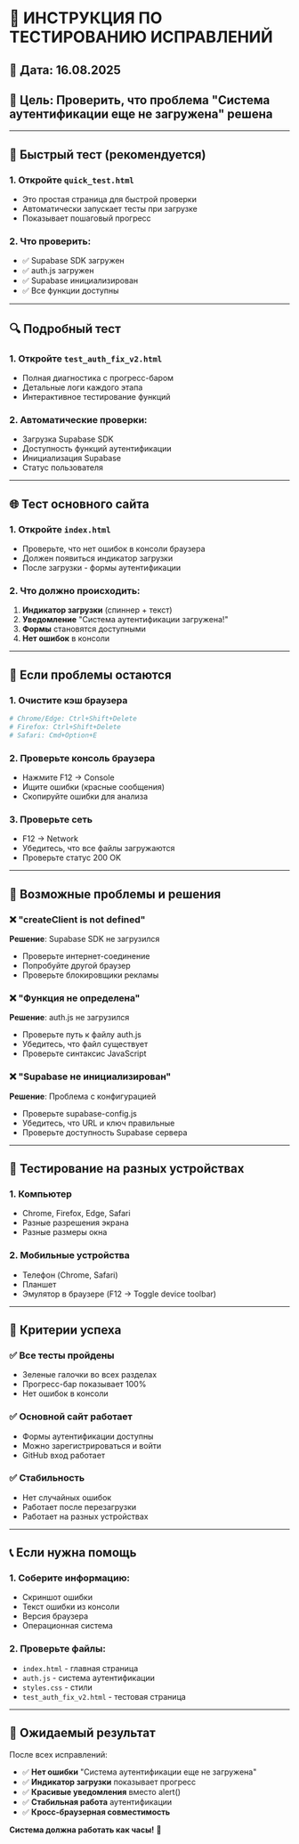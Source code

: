# 🧪 ИНСТРУКЦИЯ ПО ТЕСТИРОВАНИЮ ИСПРАВЛЕНИЙ

## 📅 Дата: 16.08.2025
## 🎯 Цель: Проверить, что проблема "Система аутентификации еще не загружена" решена

---

## 🚀 Быстрый тест (рекомендуется)

### 1. Откройте `quick_test.html`
- Это простая страница для быстрой проверки
- Автоматически запускает тесты при загрузке
- Показывает пошаговый прогресс

### 2. Что проверить:
- ✅ Supabase SDK загружен
- ✅ auth.js загружен  
- ✅ Supabase инициализирован
- ✅ Все функции доступны

---

## 🔍 Подробный тест

### 1. Откройте `test_auth_fix_v2.html`
- Полная диагностика с прогресс-баром
- Детальные логи каждого этапа
- Интерактивное тестирование функций

### 2. Автоматические проверки:
- Загрузка Supabase SDK
- Доступность функций аутентификации
- Инициализация Supabase
- Статус пользователя

---

## 🌐 Тест основного сайта

### 1. Откройте `index.html`
- Проверьте, что нет ошибок в консоли браузера
- Должен появиться индикатор загрузки
- После загрузки - формы аутентификации

### 2. Что должно происходить:
1. **Индикатор загрузки** (спиннер + текст)
2. **Уведомление** "Система аутентификации загружена!"
3. **Формы** становятся доступными
4. **Нет ошибок** в консоли

---

## 🚨 Если проблемы остаются

### 1. Очистите кэш браузера
```bash
# Chrome/Edge: Ctrl+Shift+Delete
# Firefox: Ctrl+Shift+Delete
# Safari: Cmd+Option+E
```

### 2. Проверьте консоль браузера
- Нажмите F12 → Console
- Ищите ошибки (красные сообщения)
- Скопируйте ошибки для анализа

### 3. Проверьте сеть
- F12 → Network
- Убедитесь, что все файлы загружаются
- Проверьте статус 200 OK

---

## 🔧 Возможные проблемы и решения

### ❌ "createClient is not defined"
**Решение**: Supabase SDK не загрузился
- Проверьте интернет-соединение
- Попробуйте другой браузер
- Проверьте блокировщики рекламы

### ❌ "Функция не определена"
**Решение**: auth.js не загрузился
- Проверьте путь к файлу auth.js
- Убедитесь, что файл существует
- Проверьте синтаксис JavaScript

### ❌ "Supabase не инициализирован"
**Решение**: Проблема с конфигурацией
- Проверьте supabase-config.js
- Убедитесь, что URL и ключ правильные
- Проверьте доступность Supabase сервера

---

## 📱 Тестирование на разных устройствах

### 1. Компьютер
- Chrome, Firefox, Edge, Safari
- Разные разрешения экрана
- Разные размеры окна

### 2. Мобильные устройства
- Телефон (Chrome, Safari)
- Планшет
- Эмулятор в браузере (F12 → Toggle device toolbar)

---

## 🎯 Критерии успеха

### ✅ Все тесты пройдены
- Зеленые галочки во всех разделах
- Прогресс-бар показывает 100%
- Нет ошибок в консоли

### ✅ Основной сайт работает
- Формы аутентификации доступны
- Можно зарегистрироваться и войти
- GitHub вход работает

### ✅ Стабильность
- Нет случайных ошибок
- Работает после перезагрузки
- Работает на разных устройствах

---

## 📞 Если нужна помощь

### 1. Соберите информацию:
- Скриншот ошибки
- Текст ошибки из консоли
- Версия браузера
- Операционная система

### 2. Проверьте файлы:
- `index.html` - главная страница
- `auth.js` - система аутентификации
- `styles.css` - стили
- `test_auth_fix_v2.html` - тестовая страница

---

## 🎉 Ожидаемый результат

После всех исправлений:
- ✅ **Нет ошибки** "Система аутентификации еще не загружена"
- ✅ **Индикатор загрузки** показывает прогресс
- ✅ **Красивые уведомления** вместо alert()
- ✅ **Стабильная работа** аутентификации
- ✅ **Кросс-браузерная совместимость**

**Система должна работать как часы!** 🚀
